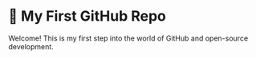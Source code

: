 # 🌱 My First GitHub Repo

Welcome! This is my first step into the world of GitHub and open-source development.
